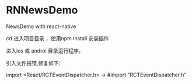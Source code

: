 # RNNewsDemo
NewsDemo with react-native

cd 进入项目目录 ，使用npm install 安装插件

进入ios 或 androi 目录运行程序。

引入文件报错,修复如下:

import \<React/RCTEventDispatcher.h\> -> #import "RCTEventDispatcher.h"
